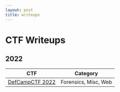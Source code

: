 ```yaml
---
layout: post
title: writeups
---
```


# CTF Writeups

## 2022
| CTF | Category |
|---|---|
| [DefCampCTF 2022](_posts/2022-02-13-DefCampCTF2022.md) | Forensics, Misc, Web |
